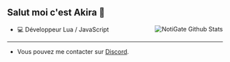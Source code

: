 ## Salut moi c'est Akira 👋
<img align="right" alt="NotiGate Github Stats" src="https://github-readme-stats.vercel.app/api?username=kazu-exe&show_icons=true&hide_border=true&theme=discord_old_blurple" />

- 💻 Développeur Lua / JavaScript

---

- Vous pouvez me contacter sur [Discord](https://discord.com/users/438443614247321610).



